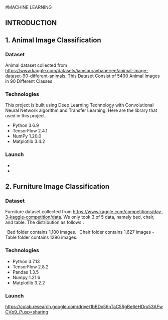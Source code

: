 #MACHINE LEARNING

## INTRODUCTION

## 1. Animal Image Classification

### Dataset

Animal dataset collected from https://www.kaggle.com/datasets/iamsouravbanerjee/animal-image-dataset-90-different-animals. 
This Dataset Consist of 5400 Animal Images in 90 Different Classes 

### Technologies

This project is built using Deep Learning Technology with Convolutional Neural Network algorithm and Transfer Learning. 
Here are the library that used in this project.

- Python 3.6.9
- TensorFlow 2.4.1
- NumPy 1.20.0
- Matplotlib 3.4.2

### Launch

-
-

## 2. Furniture Image Classification 

### Dataset 
Furniture dataset collected from https://www.kaggle.com/competitions/day-3-kaggle-competition/data. We only took 3 of 5 data, namely bed, chair, and table.
The distribution as follows :

-Bed folder contains 1,100 images.
-Chair folder contains 1,627 images
-Table folder contains 1296 images.

### Technologies
- Python 3.7.13
- TensorFlow 2.8.2
- Pandas 1.3.5
- Numpy 1.21.6
- Matplotlib 3.2.2

### Launch
https://colab.research.google.com/drive/1bBDx56nTaC5RgBe6eHDrx53AFwCVp9_i?usp=sharing





